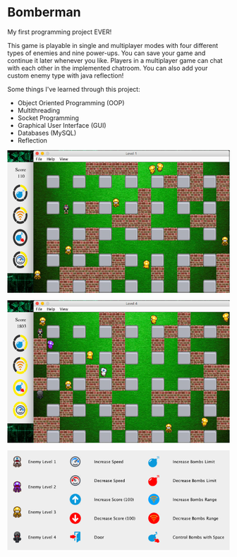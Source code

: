 # Bomberman

My first programming project EVER!

This game is playable in single and multiplayer modes with four different types of enemies and nine power-ups. You can save your game and continue it later whenever you like. Players in a multiplayer game can chat with each other in the implemented chatroom. You can also add your custom enemy type with java reflection! 

Some things I've learned through this project:
- Object Oriented Programming (OOP)
- Multithreading
- Socket Programming
- Graphical User Interface (GUI)
- Databases (MySQL)
- Reflection

![level1](https://github.com/mjshariati98/BomberMan/blob/master/assets/level1.png)

![level4](https://github.com/mjshariati98/BomberMan/blob/master/assets/level4.png)

<p align="center">
  <img src="https://github.com/mjshariati98/BomberMan/blob/master/assets/items.png?raw=true" alt="items"/>
</p>